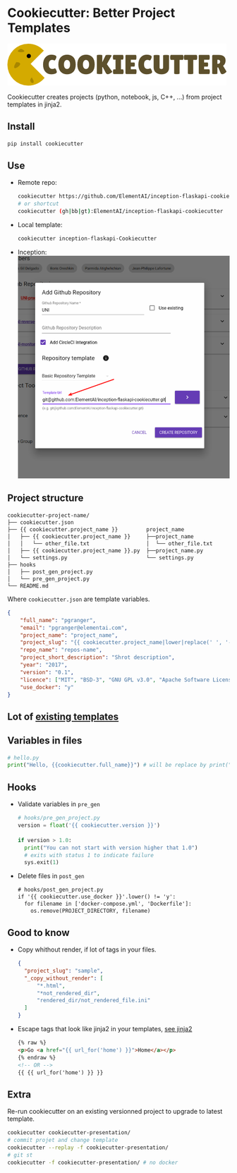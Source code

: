 # Cookiecutter: Better Project Templates

![Cookiecutter](images/cookiecutter_medium.png)

Cookiecutter creates projects (python, notebook, js, C++, ...) from project templates in jinja2.


## Install

```sh
pip install cookiecutter
```

## Use

* Remote repo:
    ```sh
    cookiecutter https://github.com/ElementAI/inception-flaskapi-cookiecutter
    # or shortcut
    cookiecutter (gh|bb|gt):ElementAI/inception-flaskapi-cookiecutter
    ```

* Local template:
    ```sh
    cookiecutter inception-flaskapi-Cookiecutter
    ```

* Inception:
    ![Inception](images/inception.png)

## Project structure

```
cookiecutter-project-name/
├── cookiecutter.json
├── {{ cookiecutter.project_name }}         project_name
│   ├── {{ cookiecutter.project_name }}     ├──project_name
│   │   └── other_file.txt                  │  └── other_file.txt
│   ├── {{ cookiecutter.project_name }}.py  ├──project_name.py
│   └── settings.py                         └── settings.py
├── hooks
│   ├── post_gen_project.py
│   └── pre_gen_project.py
└── README.md
```
Where `cookiecutter.json` are template variables.

```json
{
    "full_name": "pgranger",
    "email": "pgranger@elementai.com",
    "project_name": "project_name",
    "project_slug": "{{ cookiecutter.project_name|lower|replace(' ', '-') }}",
    "repo_name": "repos-name",
    "project_short_description": "Shrot description",
    "year": "2017",
    "version": "0.1",
    "licence": ["MIT", "BSD-3", "GNU GPL v3.0", "Apache Software License 2.0"],
    "use_docker": "y"
}
```

## Lot of [existing templates](https://cookiecutter.readthedocs.io/en/latest/readme.html#a-pantry-full-of-cookiecutters)

## Variables in files

```python
# hello.py
print("Hello, {{cookiecutter.full_name}}") # will be replace by print("Hello, pgranger")
```

## Hooks

* Validate variables in `pre_gen`

    ```python
    # hooks/pre_gen_project.py
    version = float('{{ cookiecutter.version }}')

    if version > 1.0:
      print("You can not start with version higher that 1.0")
      # exits with status 1 to indicate failure
      sys.exit(1)
    ```

* Delete files in `post_gen`

    ```pyhton
    # hooks/post_gen_project.py
    if '{{ cookiecutter.use_docker }}'.lower() != 'y':
      for filename in ['docker-compose.yml', 'Dockerfile']:
        os.remove(PROJECT_DIRECTORY, filename)
    ```

## Good to know

* Copy whithout render, if lot of tags in your files.
    ```json
    {
      "project_slug": "sample",
      "_copy_without_render": [
          "*.html",
          "*not_rendered_dir",
          "rendered_dir/not_rendered_file.ini"
      ]
    }
    ```

* Escape tags that look like jinja2 in your templates, [see jinja2](http://jinja.pocoo.org/docs/templates/#escaping)
    ```html
    {% raw %}
    <p>Go <a href="{{ url_for('home') }}">Home</a></p>
    {% endraw %}
    <!-- OR -->
    {{ {{ url_for('home') }} }}
    ```

## Extra

Re-run cookiecutter on an existing versionned project to upgrade to latest template.

```bash
cookiecutter cookiecutter-presentation/
# commit projet and change template
cookiecutter --replay -f cookiecutter-presentation/
# git st
cookiecutter -f cookiecutter-presentation/ # no docker
```
